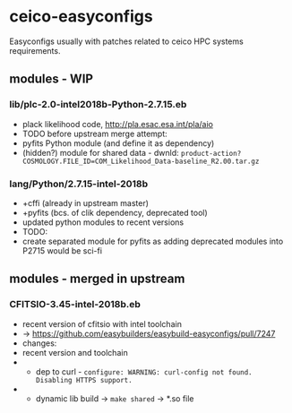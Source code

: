 # ceico-easyconfigs
Easyconfigs usually with patches related to ceico HPC systems requirements.

## modules - WIP

### lib/plc-2.0-intel2018b-Python-2.7.15.eb
* plack likelihood code, http://pla.esac.esa.int/pla/aio
* TODO before upstream merge attempt:
 * pyfits Python module (and define it as dependency)
 * (hidden?) module for shared data - dwnld: `product-action?COSMOLOGY.FILE_ID=COM_Likelihood_Data-baseline_R2.00.tar.gz`

### lang/Python/2.7.15-intel-2018b
* +cffi (already in upstream master)
* +pyfits (bcs. of clik dependency, deprecated tool)
* updated python modules to recent versions
* TODO:
 * create separated module for pyfits as adding deprecated modules into P2715 would be sci-fi

## modules - merged in upstream

### CFITSIO-3.45-intel-2018b.eb
* recent version of cfitsio with intel toolchain
* -> https://github.com/easybuilders/easybuild-easyconfigs/pull/7247
* changes:
 * recent version and toolchain
 * + dep to curl - `configure: WARNING: curl-config not found. Disabling HTTPS support.`
 * + dynamic lib build -> `make shared` -> \*.so file
